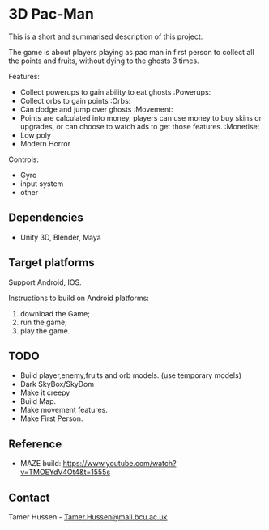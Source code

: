 
# 3D Pac-Man


This is a short and summarised description of this project. 

The game is about players playing as pac man in first person to collect all the points and fruits,
without dying to the ghosts 3 times.

Features:

* Collect powerups to gain ability to eat ghosts :Powerups:
* Collect orbs to gain points :Orbs:
* Can dodge and jump over ghosts :Movement:
* Points are calculated into money, players can use money to buy skins or upgrades, or can choose to watch ads to get those features. :Monetise:
* Low poly
* Modern Horror

Controls:
* Gyro
* input system
* other

## Dependencies
* Unity 3D, Blender, Maya

## Target platforms
Support Android, IOS.

Instructions to build on Android platforms:
1) download the Game;
2) run the game;
3) play the game.


## TODO

* Build player,enemy,fruits and orb models. (use temporary models)
* Dark SkyBox/SkyDom
* Make it creepy
* Build Map.
* Make movement features.
* Make First Person.

## Reference
* MAZE build: https://www.youtube.com/watch?v=TMOEYdV4Ot4&t=1555s

## Contact

Tamer Hussen - Tamer.Hussen@mail.bcu.ac.uk